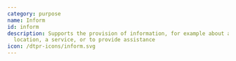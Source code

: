 ```yaml
---
category: purpose
name: Inform
id: inform
description: Supports the provision of information, for example about a
  location, a service, or to provide assistance
icon: /dtpr-icons/inform.svg
---
```

